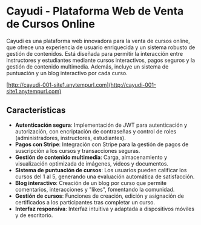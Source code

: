 # Cayudi - Plataforma Web de Venta de Cursos Online

Cayudi es una plataforma web innovadora para la venta de cursos online, que ofrece una experiencia de usuario enriquecida y un sistema robusto de gestión de contenidos. Está diseñada para permitir la interacción entre instructores y estudiantes mediante cursos interactivos, pagos seguros y la gestión de contenido multimedia. Además, incluye un sistema de puntuación y un blog interactivo por cada curso.

[http://cayudi-001-site1.anytempurl.com](http://cayudi-001-site1.anytempurl.com)

## Características

- **Autenticación segura**: Implementación de JWT para autenticación y autorización, con encriptación de contraseñas y control de roles (administradores, instructores, estudiantes).
- **Pagos con Stripe**: Integración con Stripe para la gestión de pagos de suscripción a los cursos y transacciones seguras.
- **Gestión de contenido multimedia**: Carga, almacenamiento y visualización optimizada de imágenes, videos y documentos.
- **Sistema de puntuación de cursos**: Los usuarios pueden calificar los cursos del 1 al 5, generando una evaluación automática de satisfacción.
- **Blog interactivo**: Creación de un blog por curso que permite comentarios, interacciones y "likes", fomentando la comunidad.
- **Gestión de cursos**: Funciones de creación, edición y asignación de certificados a los participantes tras completar un curso.
- **Interfaz responsiva**: Interfaz intuitiva y adaptada a dispositivos móviles y de escritorio.
